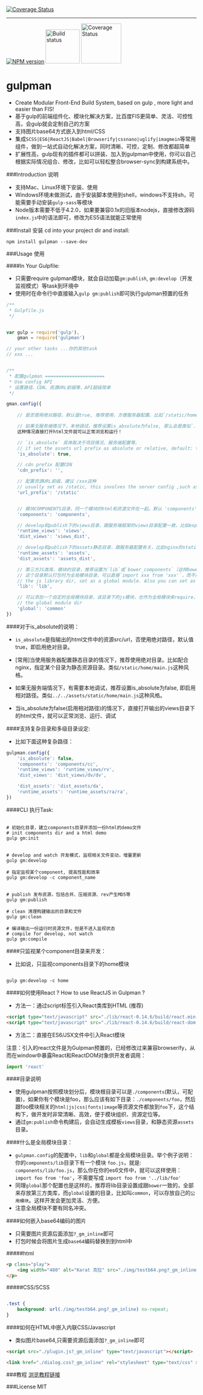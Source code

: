 
[![Coverage Status](https://raw.githubusercontent.com/xunuoi/gulpman/master/assets/logo.png)](http://karat.cc/article/56a351c3e48d2d05682aa0ac/)

-----

[![NPM version](https://img.shields.io/npm/v/gulpman.svg?style=flat-square)](http://badge.fury.io/js/gulpman)
<img src="https://raw.githubusercontent.com/xunuoi/gulpman/master/assets/build.png?style=flat-square" width="90" alt="Build status" />
<img src="https://raw.githubusercontent.com/xunuoi/gulpman/master/assets/coverage.png?style=flat-square" width="106" alt="Coverage Status" />


# gulpman

- Create Modular Front-End Build System, based on gulp , more light and easier than FIS!
- 基于gulp的前端组件化、模块化解决方案，比百度FIS更简单、灵活、可控性高，会gulp就会定制自己的方案
- 支持图片base64方式嵌入到html/CSS
- 集成`SCSS|ES6|ReactJS|Babel|Browserify|cssnano|uglify|imagmein`等常用组件，做到一站式自动化解决方案，同时清晰、可控，定制、修改都超简单
- 扩展性高，gulp现有的插件都可以拼装、加入到gulpman中使用，你可以自己根据实际情况组合、修改，比如可以轻松整合browser-sync到构建系统中。



###Introduction 说明
- 支持Mac、Linux环境下安装、使用
- Windows环境未做测试，由于安装脚本使用到shell，windows不支持sh，可能需要手动安装`gulp-sass`等模块
- Node版本需要不低于4.2.0，如果要兼容0.1x的旧版本nodejs，直接修改源码`index.js`中的语法即可，修改为ES5语法就能正常使用


###Install 安装
cd into your project dir and install:

`npm install gulpman --save-dev`



###Usage 使用


####In Your Gulpfile:

- 只需要require gulpman模块，就会自动加载`gm:publish`, `gm:develop`（开发监视模式）等task到环境中
- 使用时在命令行中直接输入`gulp gm:publish`即可执行gulpman预置的任务


```Javascript
/**
 * Gulpfile.js
 */


var gulp = require('gulp'),
    gman = require('gulpman')

// your other tasks ...你的其他task
// xxx ...


/**
 * 配置gulpman ======================
 * Use config API
 * 设置路径、CDN、资源URL前缀等，API超级简单
 */

gman.config({
    
    // 是否使用绝对路径，默认值true, 推荐使用，方便服务器配置。比如`/static/home/main.js`这种风格。

    // 如果无服务端情况下，本地调试，推荐设置is_absolute为false, 那么会是类似`../../assets/static/home/main.js`这种风格。
    这种情况直接打开html文件就可以正常浏览和运行！

    // `is_absolute` 具体取决于项目情况、服务端配置等。
    // if set the assets url prefix as absolute or relative, default: true
    'is_absolute': true,

    // cdn prefix 配置CDN
    'cdn_prefix': '', 

    // 配置资源URL前缀，建议 /xxx这种
    // usually set as /static, this involves the server config ,such as the static path of nginx
    'url_prefix': '/static' 


    // 模块COMPONENTS目录，同一个模块的html和资源文件在一起。默认 'components'即可
    'components': 'components',

    // develop和publish下的views目录，跟服务端框架的views目录配置一致，比如express
    'runtime_views': 'views',
    'dist_views': 'views_dist',

    // develop和publish下的assets静态目录，跟服务器配置有关，比如nginx的static目录指向
    'runtime_assets': 'assets',
    'dist_assets': 'assets_dist',

    // 第三方JS类库、模块的目录，推荐设置为`lib`或`bower_components`（这样bower可以直接安装到这个目录）
    // 这个目录默认打包时为全局模块目录，可以直接`import xxx from 'xxx'`，而不用加相对路径
    // the js library dir, set as a global module. Also you can set as bower_components
    'lib': 'lib', 

    // 可以添加一个自定的全局模块目录，该目录下的js模块，也作为全局模块来require，不需要相对路径。
    // the global module dir
    'global': 'common' 
})


```

####对于is_absolute的说明：

* `is_absolute`是指输出的html文件中的资源src/url，否使用绝对路径，默认值true，即启用绝对目录。 

* [常用]当使用服务器配置静态目录的情况下，推荐使用绝对目录。比如配合nginx，指定某个目录为静态资源目录。类似`/static/home/main.js`这种风格。

* 如果无服务端情况下，有需要本地调试，推荐设置is_absolute为false, 即启用相对路径。类似`../../assets/static/home/main.js`这种风格。

* 当is_absolute为false(启用相对路径)的情况下，直接打开输出的views目录下的html文件，就可以正常浏览、运行、调试



####支持复杂目录和多级目录设定:

* 比如下面这种复杂路径：

```Javascript
gulpman.config({
    'is_absolute': false,
    'components': 'components/cc',
    'runtime_views': 'runtime_views/rv',
    'dist_views': 'dist_views/dv/dv',

    'dist_assets': 'dist_assets/da',
    'runtime_assets': 'runtime_assets/ra/ra',
})
```



####CLI 执行Task:

```Shell

# 初始化目录，建立components目录并添加一份html的demo文件
# init components dir and a html demo
gulp gm:init


# develop and watch 开发模式，监视相关文件变动，增量更新
gulp gm:develop

# 指定监视某个component, 提高性能和效率
gulp gm:develop -c component_name


# publish 发布资源，包括合并、压缩资源、rev产生MD5等
gulp gm:publish

# clean 清理构建输出的目录和文件
gulp gm:clean

# 编译输出一份运行时资源文件，但是不进入监视状态
# compile for develop, not watch
gulp gm:compile

```

####只监视某个component目录来开发：

* 比如说，只监视components目录下的home模块

```Shell

gulp gm:develop -c home

```


####如何使用React ? How to use ReactJS in Gulpman ?

* 方法一：通过script标签引入React类库到HTML (推荐)

```html
<script type="text/javascript" src="./lib/react-0.14.6/build/react.min.js"></script>
<script type="text/javascript" src="./lib/react-0.14.6/build/react-dom.min.js"></script>
```

* 方法二：直接在ES6/JSX文件中引入React模块

注意：引入的react文件是为Gulpman预置的，已经修改过来兼容browserify，从而在window中暴露React和ReactDOM对象供开发者调用：

```Javascript
import 'react'
```



####目录说明

* 使用gulpman按照模块划分后，模块根目录可以是`./components`(默认，可配置)，如果你有个模块是foo，那么应该有如下目录：`./components/foo`，然后跟foo模块相关的`html|js|css|fonts|image`等资源文件都放到`foo`下，这个结构下，做开发时非常清晰、高效，便于模块组织、资源定位等。
* 通过`gm:publish`命令构建后，会自动生成模板`views`目录，和静态资源`assets`目录。



####什么是全局模块目录：

- `gulpman.config`的配置中，`lib`和`global`都是全局模块目录。举个例子说明：你的`components/lib`目录下有一个模块 `foo.js`，就是: `components/lib/foo.js`，那么你在你的es6文件中，就可以这样使用：`import foo from 'foo'`，不需要写成 `import foo from '../lib/foo'`
- 同理`global`那个配置也是这样的，推荐将lib目录设置成跟`bower`一致的，全部来存放第三方类库，而`global`设置的目录，比如叫`common`，可以存放自己的`公用模块`。这样开发会更加灵活、方便。
- 注意全局模块不要有同名冲突。


####如何嵌入base64编码的图片

* 只需要图片资源后面添加`?_gm_inline`即可
* 打包时候会将图片生成`base64`编码替换到到html中


#####html

```html
<p class="play"> 
    <img width="480" alt="Karat 克拉" src="./img/testb64.png?_gm_inline" />
</p>
```

#####CSS/SCSS

```css

.test {
    background: url(./img/testb64.png?_gm_inline) no-repeat;
}
```

####如何在HTML中嵌入内联CSS/Javascript

* 类似图片base64,只需要资源后面添加`?_gm_inline`即可

```html
<script src="./plugin.js?_gm_inline" type="text/javascript"></script>

<link href="./dialog.css?_gm_inline" rel="stylesheet" type="text/css" >
```



###教程
[浏览教程链接](http://karat.cc/article/56a351c3e48d2d05682aa0ac "karat.cc")

###License
MIT
